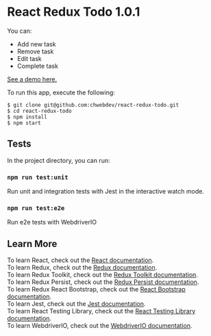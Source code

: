 # React Redux Todo 1.0.1

You can:

- Add new task
- Remove task
- Edit task
- Complete task

[See a demo here.](https://funny-frangollo-a164c3.netlify.app)

To run this app, execute the following:

```
$ git clone git@github.com:chwebdev/react-redux-todo.git
$ cd react-redux-todo
$ npm install
$ npm start
```

## Tests

In the project directory, you can run:

### `npm run test:unit`

Run unit and integration tests with Jest in the interactive watch mode.

### `npm run test:e2e`

Run e2e tests with WebdriverIO

## Learn More

To learn React, check out
the [React documentation](https://reactjs.org/docs/getting-started.html).\
To learn Redux, check out the [Redux documentation](https://redux.gitbook.io/docs).\
To learn Redux Toolkit, check out the [Redux Toolkit documentation](https://redux.js.org/introduction/getting-started).\
To learn Redux Persist, check out the [Redux Persist documentation](https://github.com/rt2zz/redux-persist#readme).\
To learn Redux React Bootstrap, check out
the [React Bootstrap documentation](https://react-bootstrap.github.io/getting-started/introduction).\
To learn Jest, check out the [Jest documentation](https://jestjs.io/docs/getting-started).\
To learn React Testing Library, check out
the [React Testing Library documentation](https://testing-library.com/docs/react-testing-library/intro).\
To learn WebdriverIO, check out the [WebdriverIO documentation](https://webdriver.io/docs/gettingstarted).